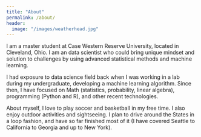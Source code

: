 ```yaml
---
title: "About"
permalink: /about/
header:
  image: "/images/weatherhead.jpg"
---
```

I am a master student at Case Western Reserve University, located in Cleveland, Ohio. I am an data scientist who could bring unique mindset and solution to challenges by using advanced statistical methods and machine learning.

I had exposure to data science field back when I was working in a lab during my undergraduate, developing a machine learning algorithm. Since then, I have focused on Math (statistics, probability, linear algebra), programming (Python and R), and other recent technologies.

About myself, I love to play soccer and basketball in my free time. I also enjoy outdoor activities and sightseeing. I plan to drive around the States in a loop fashion, and have so far finished most of it (I have covered Seattle to California to Georgia and up to New York). 

